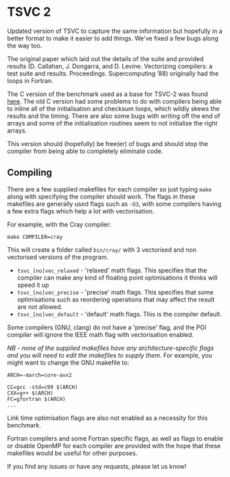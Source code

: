 # TSVC 2

Updated version of TSVC to capture the same information but hopefully in a better format to make it easier to add things. We've fixed a few bugs along the way too.

The original paper which laid out the details of the suite and provided results (D. Callahan, J. Dongarra, and D. Levine. Vectorizing compilers: a test suite and results. Proceedings. Supercomputing ’88) originally had the loops in Fortran.

The C version of the benchmark used as a base for TSVC-2 was found [here](http://polaris.cs.uiuc.edu/~maleki1/TSVC.tar.gz). The old C version had some problems to do with compilers being able to inline all of the initialisation and checksum loops, which wildly skews the results and the timing. There are also some bugs with writing off the end of arrays and some of the initialisation routines seem to not initialise the right arrays. 

This version should (hopefully) be free(er) of bugs and should stop the compiler from being able to completely eliminate code.

## Compiling

There are a few supplied makefiles for each compiler so just typing `make` along with specifying the compiler should work. The flags in these makefiles are generally used flags such as `-O3`, with some compilers having a few extra flags which help a lot with vectorisation.

For example, with the Cray compiler:

    make COMPILER=cray

This will create a folder called `bin/cray/` with 3 vectorised and non vectorised versions of the program.

+ `tsvc_[no]vec_relaxed` - 'relaxed' math flags. This specifies that the compiler can make any kind of floating point optimisations it thinks will speed it up
+ `tsvc_[no]vec_precise` - 'precise' math flags. This specifies that some optimisations such as reordering operations that may affect the result are not allowed.
+ `tsvc_[no]vec_default` - 'default' math flags. This is the compiler default.

Some compilers (GNU, clang) do not have a 'precise' flag, and the PGI compiler will ignore the IEEE math flag with vectorisation enabled.

*NB - none of the supplied makefiles have any architecture-specific flags and you will need to edit the makefiles to supply them*. For example, you might want to change the GNU makefile to:

    ARCH=-march=core-avx2

    CC=gcc -std=c99 $(ARCH)
    CXX=g++ $(ARCH)
    FC=gfortran $(ARCH)
    ...

Link time optimisation flags are also not enabled as a necessity for this benchmark.

Fortran compilers and some Fortran specific flags, as well as flags to enable or disable OpenMP for each compiler are provided with the hope that these makefiles would be useful for other purposes.

If you find any issues or have any requests, please let us know!

